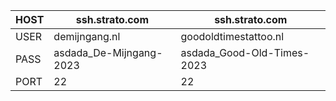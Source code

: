 
| HOST | ssh.strato.com          | ssh.strato.com             |
| ---- | ----------------------- | -------------------------- |
| USER | demijngang.nl           | goodoldtimestattoo.nl      |
| PASS | asdada_De-Mijngang-2023 | asdada_Good-Old-Times-2023 |
| PORT | 22                      | 22                         |
